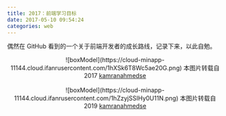 ```yaml
---
title: 2017：前端学习目标
date: 2017-05-10 09:54:24
categories: web
---
```


偶然在 GitHub 看到的一个关于前端开发者的成长路线，记录下来，以此自勉。
<!-- more -->

<div align="center">
![boxModel](https://cloud-minapp-11144.cloud.ifanrusercontent.com/1hXSk6T8Wc5ae20G.png)
本图片转载自 2017 <a href="https://github.com/kamranahmedse/developer-roadmap">kamranahmedse</a>

<br>
<br>

<div align="center">
![boxModel](https://cloud-minapp-11144.cloud.ifanrusercontent.com/1hZzyjSSIHy0U11N.png)
本图片转载自 2019 <a href="https://github.com/kamranahmedse/developer-roadmap">kamranahmedse</a>
</div>
